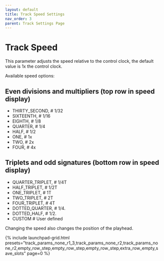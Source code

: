 ```yaml
---
layout: default
title: Track Speed Settings
nav_order: 3
parent: Track Settings Page
---
```


# Track Speed

This parameter adjusts the speed relative to the control clock, the default value is 1x the control clock.

Available speed options:

## Even divisions and multipliers (top row in speed display)

- THIRTY_SECOND,      # 1/32
- SIXTEENTH,          # 1/16  
- EIGHTH,             # 1/8
- QUARTER,            # 1/4
- HALF,               # 1/2
- ONE,                # 1x
- TWO,                # 2x
- FOUR,               # 4x

## Triplets and odd signatures (bottom row in speed display)

- QUARTER_TRIPLET,    # 1/4T
- HALF_TRIPLET,       # 1/2T
- ONE_TRIPLET,        # 1T
- TWO_TRIPLET,        # 2T
- FOUR_TRIPLET,       # 4T
- DOTTED_QUARTER,     # 1/4.
- DOTTED_HALF,        # 1/2.
- CUSTOM              # User defined

Changing the speed also changes the position of the playhead.

{% include launchpad-grid.html presets="track_params_none_r1_3,track_params_none_r2,track_params_none_r2,empty_row_step,empty_row_step,empty_row_step,extra_row_empty,save_slots" page=0 %}
